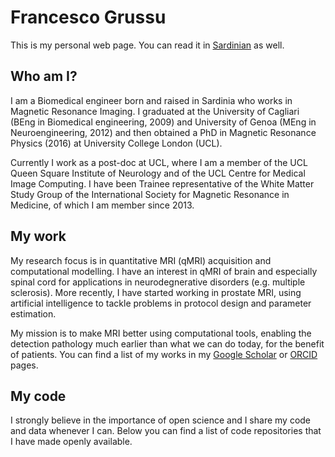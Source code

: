 # Francesco Grussu
This is my personal web page. You can read it in [Sardinian](https://github.com/fragrussu/fragrussu.github.io/blob/master/README.srd.md) as well.

## Who am I?
I am a Biomedical engineer born and raised in Sardinia who works in Magnetic Resonance Imaging. I graduated at the University of Cagliari (BEng in Biomedical engineering, 2009) and University of Genoa (MEng in Neuroengineering, 2012) and then obtained a PhD in Magnetic Resonance Physics (2016) at University College London (UCL). 

Currently I work as a post-doc at UCL, where I am a member of the UCL Queen Square Institute of Neurology and of the UCL Centre for Medical Image Computing. I have been Trainee representative of the White Matter Study Group of the International Society for Magnetic Resonance in Medicine, of which I am member since 2013.

## My work
My research focus is in quantitative MRI (qMRI) acquisition and computational modelling. I have an interest in qMRI of brain and especially spinal cord for applications in neurodegnerative disorders (e.g. multiple sclerosis). More recently, I have started working in prostate MRI, using artificial intelligence to tackle problems in protocol design and parameter estimation. 

My mission is to make MRI better using computational tools, enabling the detection pathology much earlier than what we can do today, for the benefit of patients. You can find a list of my works in my [Google Scholar](https://scholar.google.co.uk/citations?user=Zj5Vt3YAAAAJ&hl=en&oi=sra) or [ORCID](https://orcid.org/0000-0002-0945-3909/print) pages.

## My code
I strongly believe in the importance of open science and I share my code and data whenever I can. Below you can find a list of code repositories that I have made openly available.



